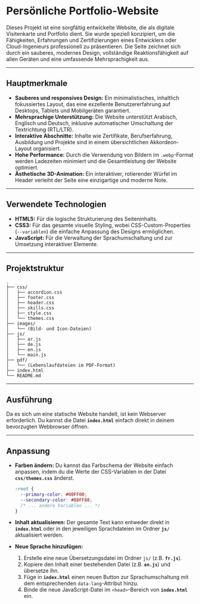  # **Persönliche Portfolio-Website**  

Dieses Projekt ist eine sorgfältig entwickelte Website, die als digitale Visitenkarte und Portfolio dient. Sie wurde speziell konzipiert, um die Fähigkeiten, Erfahrungen und Zertifizierungen eines Entwicklers oder Cloud-Ingenieurs professionell zu präsentieren. Die Seite zeichnet sich durch ein sauberes, modernes Design, vollständige Reaktionsfähigkeit auf allen Geräten und eine umfassende Mehrsprachigkeit aus.

-----

## **Hauptmerkmale**  

  * **Sauberes und responsives Design:** Ein minimalistisches, inhaltlich fokussiertes Layout, das eine exzellente Benutzererfahrung auf Desktops, Tablets und Mobilgeräten garantiert.
  * **Mehrsprachige Unterstützung:** Die Website unterstützt Arabisch, Englisch und Deutsch, inklusive automatischer Umschaltung der Textrichtung (RTL/LTR).
  * **Interaktive Abschnitte:** Inhalte wie Zertifikate, Berufserfahrung, Ausbildung und Projekte sind in einem übersichtlichen Akkordeon-Layout organisiert.
  * **Hohe Performance:** Durch die Verwendung von Bildern im `.webp`-Format werden Ladezeiten minimiert und die Gesamtleistung der Website optimiert.
  * **Ästhetische 3D-Animation:** Ein interaktiver, rotierender Würfel im Header verleiht der Seite eine einzigartige und moderne Note.

-----

## **Verwendete Technologien**  

  * **HTML5:** Für die logische Strukturierung des Seiteninhalts.
  * **CSS3:** Für das gesamte visuelle Styling, wobei CSS-Custom-Properties (`--variablen`) die einfache Anpassung des Designs ermöglichen.
  * **JavaScript:** Für die Verwaltung der Sprachumschaltung und zur Umsetzung interaktiver Elemente.

-----

## **Projektstruktur**  

```
.
├── css/
│   ├── accordion.css
│   ├── footer.css
│   ├── header.css
│   ├── skills.css
│   ├── style.css
│   └── themes.css
├── images/
│   └── (Bild- und Icon-Dateien)
├── js/
│   ├── ar.js
│   ├── de.js
│   ├── en.js
│   └── main.js
├── pdf/
│   └── (Lebenslaufdateien im PDF-Format)
├── index.html
└── README.md
```

-----

## **Ausführung**  

Da es sich um eine statische Website handelt, ist kein Webserver erforderlich. Du kannst die Datei **`index.html`** einfach direkt in deinem bevorzugten Webbrowser öffnen.

-----

## **Anpassung**  

  * **Farben ändern:** Du kannst das Farbschema der Website einfach anpassen, indem du die Werte der CSS-Variablen in der Datei **`css/themes.css`** änderst.

    ```css
    :root {
      --primary-color: #00FF00;
      --secondary-color: #88FF88;
      /* ... andere Variablen ... */
    }
    ```

  * **Inhalt aktualisieren:** Der gesamte Text kann entweder direkt in **`index.html`** oder in den jeweiligen Sprachdateien im Ordner **`js/`** aktualisiert werden.

  * **Neue Sprache hinzufügen:**

    1.  Erstelle eine neue Übersetzungsdatei im Ordner `js/` (z.B. **`fr.js`**).
    2.  Kopiere den Inhalt einer bestehenden Datei (z.B. **`en.js`**) und übersetze ihn.
    3.  Füge in **`index.html`** einen neuen Button zur Sprachumschaltung mit dem entsprechenden `data-lang`-Attribut hinzu.
    4.  Binde die neue JavaScript-Datei im `<head>`-Bereich von **`index.html`** ein.